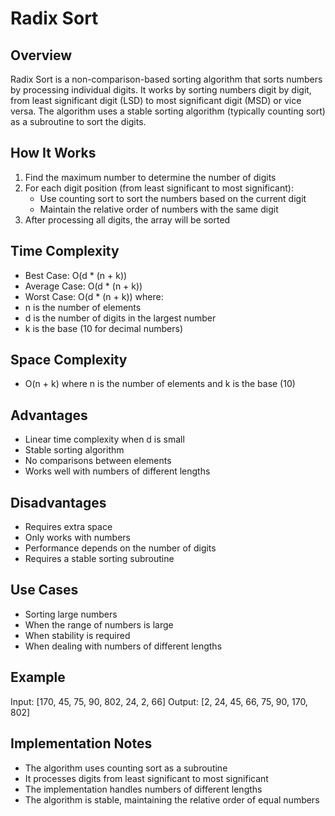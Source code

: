 # Radix Sort

## Overview
Radix Sort is a non-comparison-based sorting algorithm that sorts numbers by processing individual digits. It works by sorting numbers digit by digit, from least significant digit (LSD) to most significant digit (MSD) or vice versa. The algorithm uses a stable sorting algorithm (typically counting sort) as a subroutine to sort the digits.

## How It Works
1. Find the maximum number to determine the number of digits
2. For each digit position (from least significant to most significant):
   - Use counting sort to sort the numbers based on the current digit
   - Maintain the relative order of numbers with the same digit
3. After processing all digits, the array will be sorted

## Time Complexity
- Best Case: O(d * (n + k))
- Average Case: O(d * (n + k))
- Worst Case: O(d * (n + k))
where:
- n is the number of elements
- d is the number of digits in the largest number
- k is the base (10 for decimal numbers)

## Space Complexity
- O(n + k) where n is the number of elements and k is the base (10)

## Advantages
- Linear time complexity when d is small
- Stable sorting algorithm
- No comparisons between elements
- Works well with numbers of different lengths

## Disadvantages
- Requires extra space
- Only works with numbers
- Performance depends on the number of digits
- Requires a stable sorting subroutine

## Use Cases
- Sorting large numbers
- When the range of numbers is large
- When stability is required
- When dealing with numbers of different lengths

## Example
Input: [170, 45, 75, 90, 802, 24, 2, 66]
Output: [2, 24, 45, 66, 75, 90, 170, 802]

## Implementation Notes
- The algorithm uses counting sort as a subroutine
- It processes digits from least significant to most significant
- The implementation handles numbers of different lengths
- The algorithm is stable, maintaining the relative order of equal numbers 
